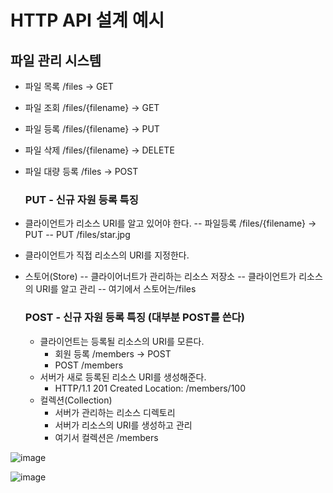 
# HTTP API 설계 예시

## 파일 관리 시스템
- 파일 목록 /files -> GET
- 파일 조회 /files/{filename} -> GET
- 파일 등록 /files/{filename} -> PUT
- 파일 삭제 /files/{filename} -> DELETE
- 파일 대량 등록 /files -> POST

	### PUT - 신규 자원 등록 특징
- 클라이언트가 리소스 URI를 알고 있어야 한다.
	-- 파일등록 /files/{filename} -> PUT
	-- PUT /files/star.jpg
- 클라이언트가 직접 리소스의 URI를 지정한다.
- 스토어(Store)
	-- 클라이어너트가 관리하는 리소스 저장소
	-- 클라이언트가 리소스의 URI를 알고 관리
	-- 여기에서 스토어는/files
	
	### POST - 신규 자원 등록 특징 (대부분 POST를 쓴다)
	- 클라이언트는 등록될 리소스의 URI를 모른다.
		- 회원 등록 /members -> POST
		- POST /members
	- 서버가 새로 등록된 리소스 URI를 생성해준다.
		- HTTP/1.1 201 Created
		  Location: /members/100
	- 컬렉션(Collection)
		- 서버가 관리하는 리소스 디렉토리
		- 서버가 리소스의 URI를 생성하고 관리
		- 여기서 컬렉션은 /members

![image](https://user-images.githubusercontent.com/60098769/119212977-eb758200-baf6-11eb-832a-e462b0899d3c.png)

![image](https://user-images.githubusercontent.com/60098769/119212979-ef090900-baf6-11eb-9057-9b19a2829317.png)


